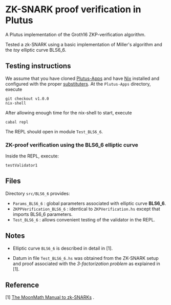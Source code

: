 # ZK-SNARK proof verification in Plutus

A Plutus implementation of the Groth16 ZKP-verification algorithm.

Tested a zk-SNARK using a basic implementation of Miller's algorithm and the _toy_ elliptic curve BLS6_6.

## Testing instructions

We assume that you have cloned [Plutus-Apps](https://github.com/input-output-hk/plutus-apps) and have [Nix](https://nixos.org/) installed and configured with the proper [substituters](https://github.com/input-output-hk/plutus-apps/tree/v1.0.0#iohk-binary-cache).  At the `Plutus-Apps` directory, execute

```shell
git checkout v1.0.0
nix-shell
```

After allowing enough time for the nix-shell to start, execute

```shell
cabal repl
```

The REPL should open in module `Test_BLS6_6`.


### ZK-proof verification using the BLS6_6</sub> elliptic curve

Inside the REPL, execute:

```shell
testValidator1
```


## Files

Directory `src/BLS6_6` provides:

-   `Params_BLS6_6` :  global parameters associated with elliptic curve **BLS6_6</sub>**.
-   `ZKPPVerification_BLS6_6` :  identical to `ZKPVerification.hs` except that imports BLS6_6</sub> parameters.
-   `Test_BLS6_6` :  allows convenient testing of the validator in the REPL.

## Notes

-   Elliptic curve `BLS6_6` is described in detail in [1].

-   Datum in file `Test_BLS6_6.hs` was obtained from the ZK-SNARK setup and proof associated with the *3-factorization problem* as explained in [1].


## Reference

[1]  [The MoonMath Manual to zk-SNARKs](https://leastauthority.com/community-matters/moonmath-manual/) .
